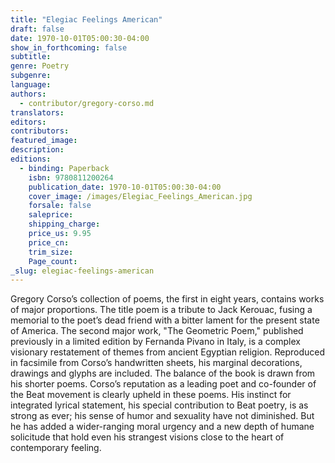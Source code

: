 ```yaml
---
title: "Elegiac Feelings American"
draft: false
date: 1970-10-01T05:00:30-04:00
show_in_forthcoming: false
subtitle:
genre: Poetry
subgenre:
language:
authors:
  - contributor/gregory-corso.md
translators:
editors:
contributors:
featured_image:
description:
editions:
  - binding: Paperback
    isbn: 9780811200264
    publication_date: 1970-10-01T05:00:30-04:00
    cover_image: /images/Elegiac_Feelings_American.jpg
    forsale: false
    saleprice:
    shipping_charge:
    price_us: 9.95
    price_cn:
    trim_size:
    Page_count:
_slug: elegiac-feelings-american
---
```


Gregory Corso’s collection of poems, the first in eight years, contains works of major proportions. The title poem is a tribute to Jack Kerouac, fusing a memorial to the poet’s dead friend with a bitter lament for the present state of America. The second major work, "The Geometric Poem," published previously in a limited edition by Fernanda Pivano in Italy, is a complex visionary restatement of themes from ancient Egyptian religion. Reproduced in facsimile from Corso’s handwritten sheets, his marginal decorations, drawings and glyphs are included. The balance of the book is drawn from his shorter poems. Corso’s reputation as a leading poet and co-founder of the Beat movement is clearly upheld in these poems. His instinct for integrated lyrical statement, his special contribution to Beat poetry, is as strong as ever; his sense of humor and sexuality have not diminished. But he has added a wider-ranging moral urgency and a new depth of humane solicitude that hold even his strangest visions close to the heart of contemporary feeling.

